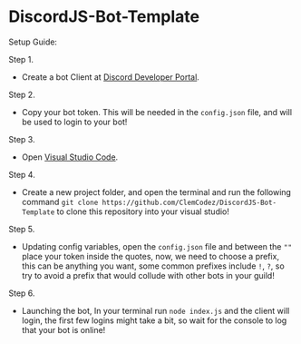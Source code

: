 # DiscordJS-Bot-Template

Setup Guide:

Step 1.
- Create a bot Client at [Discord Developer Portal](https://discord.com/developers/applications).

Step 2.
- Copy your bot token. This will be needed in the ```config.json``` file, and will be used to login to your bot!

Step 3.
- Open [Visual Studio Code](https://code.visualstudio.com/download).

Step 4.
- Create a new project folder, and open the terminal and run the following command `git clone https://github.com/ClemCodez/DiscordJS-Bot-Template` to clone this repository into your visual studio!

Step 5.
- Updating config variables, open the `config.json` file and between the `""` place your token inside the quotes, now, we need to choose a prefix, this can be anything you want, some common prefixes include `!`, `?`, so try to avoid a prefix that would collude with other bots in your guild!

Step 6.
- Launching the bot, In your terminal run `node index.js` and the client will login, the first few logins might take a bit, so wait for the console to log that your bot is online!
